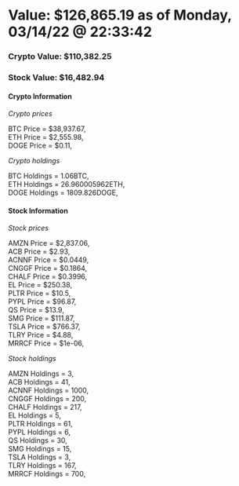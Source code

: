 # Value: $126,865.19 as of Monday, 03/14/22 @ 22:33:42 

### Crypto Value: $110,382.25

### Stock Value: $16,482.94

#### Crypto Information 
*Crypto prices* 

BTC Price = $38,937.67,  
ETH Price = $2,555.98,  
DOGE Price = $0.11,  


*Crypto holdings* 

BTC Holdings = 1.06BTC,  
ETH Holdings = 26.960005962ETH,  
DOGE Holdings = 1809.826DOGE,  


#### Stock Information 

*Stock prices* 

AMZN Price = $2,837.06,  
ACB Price = $2.93,  
ACNNF Price = $0.0449,  
CNGGF Price = $0.1864,  
CHALF Price = $0.3996,  
EL Price = $250.38,  
PLTR Price = $10.5,  
PYPL Price = $96.87,  
QS Price = $13.9,  
SMG Price = $111.87,  
TSLA Price = $766.37,  
TLRY Price = $4.88,  
MRRCF Price = $1e-06,  


*Stock holdings* 

AMZN Holdings = 3,  
ACB Holdings = 41,  
ACNNF Holdings = 1000,  
CNGGF Holdings = 200,  
CHALF Holdings = 217,  
EL Holdings = 5,  
PLTR Holdings = 61,  
PYPL Holdings = 6,  
QS Holdings = 30,  
SMG Holdings = 15,  
TSLA Holdings = 3,  
TLRY Holdings = 167,  
MRRCF Holdings = 700,  


